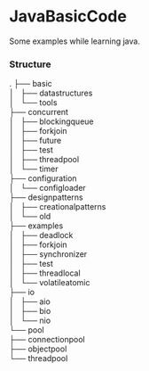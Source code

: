 # JavaBasicCode
Some examples while learning java.

### Structure
.
├── basic  
│   ├── datastructures  
│   └── tools  
├── concurrent  
│   ├── blockingqueue  
│   ├── forkjoin  
│   ├── future  
│   ├── test  
│   ├── threadpool  
│   └── timer  
├── configuration  
│   └── configloader  
├── designpatterns  
│   ├── creationalpatterns  
│   └── old  
├── examples  
│   ├── deadlock  
│   ├── forkjoin  
│   ├── synchronizer  
│   ├── test  
│   ├── threadlocal  
│   └── volatileatomic  
├── io  
│   ├── aio  
│   ├── bio  
│   └── nio  
└── pool  
    ├── connectionpool  
    ├── objectpool  
    └── threadpool  
